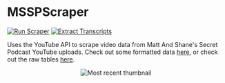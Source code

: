 # MSSPScraper
[![Run Scraper](https://github.com/daltonturner/MSSPScraper/actions/workflows/main.yml/badge.svg)](https://github.com/daltonturner/MSSPScraper/actions/workflows/main.yml) [![Extract Transcripts](https://github.com/daltonturner/MSSPScraper/actions/workflows/extract_transcripts.yml/badge.svg)](https://github.com/daltonturner/MSSPScraper/actions/workflows/extract_transcripts.yml)

Uses the YouTube API to scrape video data from Matt And Shane's Secret Podcast YouTube uploads. Check out some formatted data [here](https://mssp-scraper.vercel.app/video_data?sql=select%0D%0A++v.id%2C%0D%0A++v.snippet_publishedAt%2C%0D%0A++v.statistics_viewCount%2C%0D%0A++v.statistics_likeCount%2C%0D%0A++v.statistics_commentCount%2C%0D%0A++v.snippet_title%2C%0D%0A++v.snippet_description%2C%0D%0A++t.transcript%2C%0D%0A++v.snippet_thumbnails_maxres_url%0D%0Afrom%0D%0A++videos+as+v%0D%0A++left+join+transcripts+as+t+on+t.id+%3D+v.id%0D%0Aorder+by%0D%0A++v.snippet_publishedAt+desc&_hide_sql=1), or check out the raw tables [here](https://mssp-scraper.vercel.app/). 

<p align="center"><img src="https://i.ytimg.com/vi/QQY-CVo2g3k/maxresdefault.jpg" alt="Most recent thumbnail" max-width="500px" max-height="500px"></p>
